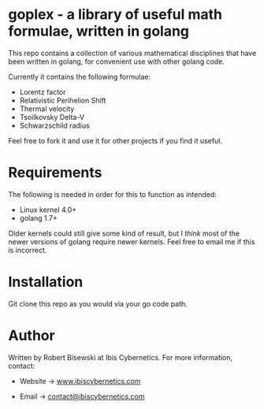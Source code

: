 # goplex - a library of useful math formulae, written in golang 

This repo contains a collection of various mathematical disciplines that
have been written in golang, for convenient use with other golang code.

Currently it contains the following formulae:

* Lorentz factor
* Relativistic Perihelion Shift
* Thermal velocity
* Tsoilkovsky Delta-V
* Schwarzschild radius

Feel free to fork it and use it for other projects if you find it
useful.


# Requirements

The following is needed in order for this to function as intended:

* Linux kernel 4.0+
* golang 1.7+

Older kernels could still give some kind of result, but I *think* most of
the newer versions of golang require newer kernels. Feel free to email me if
this is incorrect.


# Installation

Git clone this repo as you would via your go code path.


# Author

Written by Robert Bisewski at Ibis Cybernetics. For more information, contact:

* Website -> www.ibiscybernetics.com

* Email -> contact@ibiscybernetics.com
